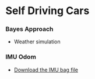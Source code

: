 # Self Driving Cars

### Bayes Approach
- Weather simulation

### IMU Odom
- [Download the IMU bag file](https://drive.google.com/file/d/1Qb9bJe9WjRcW24H3Sjdyp8Trb4RYQ-io/view?usp=sharing)
